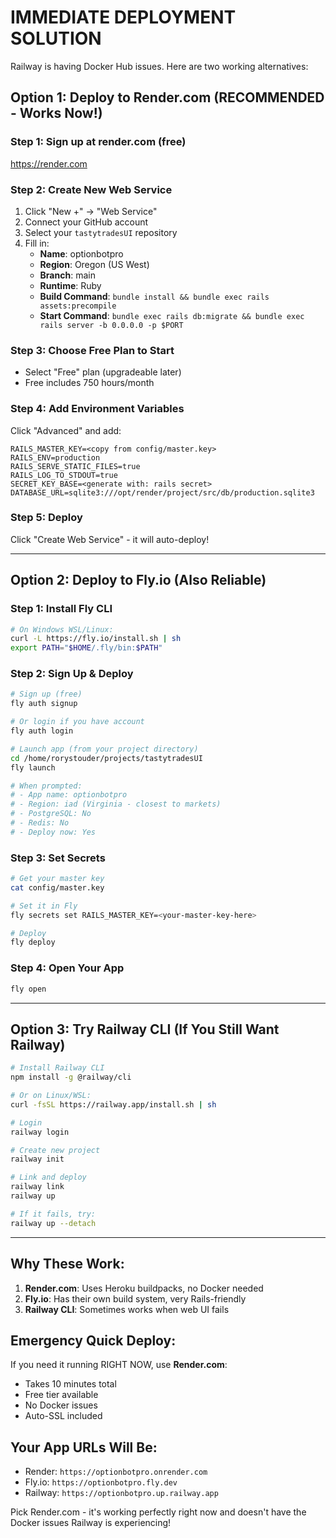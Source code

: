 # IMMEDIATE DEPLOYMENT SOLUTION

Railway is having Docker Hub issues. Here are two working alternatives:

## Option 1: Deploy to Render.com (RECOMMENDED - Works Now!)

### Step 1: Sign up at render.com (free)
https://render.com

### Step 2: Create New Web Service
1. Click "New +" → "Web Service"
2. Connect your GitHub account
3. Select your `tastytradesUI` repository
4. Fill in:
   - **Name**: optionbotpro
   - **Region**: Oregon (US West)
   - **Branch**: main
   - **Runtime**: Ruby
   - **Build Command**: `bundle install && bundle exec rails assets:precompile`
   - **Start Command**: `bundle exec rails db:migrate && bundle exec rails server -b 0.0.0.0 -p $PORT`

### Step 3: Choose Free Plan to Start
- Select "Free" plan (upgradeable later)
- Free includes 750 hours/month

### Step 4: Add Environment Variables
Click "Advanced" and add:
```
RAILS_MASTER_KEY=<copy from config/master.key>
RAILS_ENV=production
RAILS_SERVE_STATIC_FILES=true
RAILS_LOG_TO_STDOUT=true
SECRET_KEY_BASE=<generate with: rails secret>
DATABASE_URL=sqlite3:///opt/render/project/src/db/production.sqlite3
```

### Step 5: Deploy
Click "Create Web Service" - it will auto-deploy!

---

## Option 2: Deploy to Fly.io (Also Reliable)

### Step 1: Install Fly CLI
```bash
# On Windows WSL/Linux:
curl -L https://fly.io/install.sh | sh
export PATH="$HOME/.fly/bin:$PATH"
```

### Step 2: Sign Up & Deploy
```bash
# Sign up (free)
fly auth signup

# Or login if you have account
fly auth login

# Launch app (from your project directory)
cd /home/rorystouder/projects/tastytradesUI
fly launch

# When prompted:
# - App name: optionbotpro
# - Region: iad (Virginia - closest to markets)
# - PostgreSQL: No
# - Redis: No
# - Deploy now: Yes
```

### Step 3: Set Secrets
```bash
# Get your master key
cat config/master.key

# Set it in Fly
fly secrets set RAILS_MASTER_KEY=<your-master-key-here>

# Deploy
fly deploy
```

### Step 4: Open Your App
```bash
fly open
```

---

## Option 3: Try Railway CLI (If You Still Want Railway)

```bash
# Install Railway CLI
npm install -g @railway/cli

# Or on Linux/WSL:
curl -fsSL https://railway.app/install.sh | sh

# Login
railway login

# Create new project
railway init

# Link and deploy
railway link
railway up

# If it fails, try:
railway up --detach
```

---

## Why These Work:

1. **Render.com**: Uses Heroku buildpacks, no Docker needed
2. **Fly.io**: Has their own build system, very Rails-friendly
3. **Railway CLI**: Sometimes works when web UI fails

## Emergency Quick Deploy:

If you need it running RIGHT NOW, use **Render.com**:
- Takes 10 minutes total
- Free tier available
- No Docker issues
- Auto-SSL included

## Your App URLs Will Be:
- Render: `https://optionbotpro.onrender.com`
- Fly.io: `https://optionbotpro.fly.dev`
- Railway: `https://optionbotpro.up.railway.app`

Pick Render.com - it's working perfectly right now and doesn't have the Docker issues Railway is experiencing!